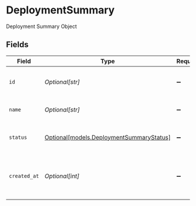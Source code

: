 # DeploymentSummary

Deployment Summary Object


## Fields

| Field                                                                            | Type                                                                             | Required                                                                         | Description                                                                      | Example                                                                          |
| -------------------------------------------------------------------------------- | -------------------------------------------------------------------------------- | -------------------------------------------------------------------------------- | -------------------------------------------------------------------------------- | -------------------------------------------------------------------------------- |
| `id`                                                                             | *Optional[str]*                                                                  | :heavy_minus_sign:                                                               | The unique identifier for the deployment                                         | dp-12345                                                                         |
| `name`                                                                           | *Optional[str]*                                                                  | :heavy_minus_sign:                                                               | The name of the deployment                                                       | deployment-1                                                                     |
| `status`                                                                         | [Optional[models.DeploymentSummaryStatus]](../models/deploymentsummarystatus.md) | :heavy_minus_sign:                                                               | The current status of the deployment                                             | Deployed                                                                         |
| `created_at`                                                                     | *Optional[int]*                                                                  | :heavy_minus_sign:                                                               | The timestamp when the deployment was created                                    | 1633036800                                                                       |